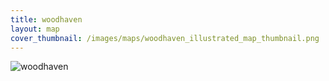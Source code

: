 ```yaml
---
title: woodhaven
layout: map
cover_thumbnail: /images/maps/woodhaven_illustrated_map_thumbnail.png
---
```


![woodhaven](/images/maps/woodhaven_illustrated_map.jpg)